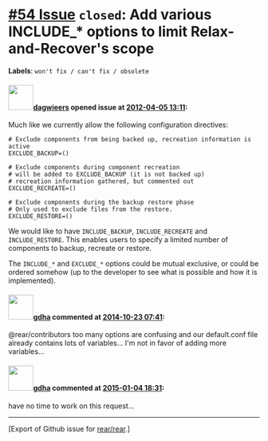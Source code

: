 [\#54 Issue](https://github.com/rear/rear/issues/54) `closed`: Add various INCLUDE\_\* options to limit Relax-and-Recover's scope
=================================================================================================================================

**Labels**: `won't fix / can't fix / obsolete`

#### <img src="https://avatars.githubusercontent.com/u/388198?u=0732dee3fe5002278cfbf40359ec431bdcf5f06c&v=4" width="50">[dagwieers](https://github.com/dagwieers) opened issue at [2012-04-05 13:11](https://github.com/rear/rear/issues/54):

Much like we currently allow the following configuration directives:

    # Exclude components from being backed up, recreation information is active
    EXCLUDE_BACKUP=()

    # Exclude components during component recreation
    # will be added to EXCLUDE_BACKUP (it is not backed up)
    # recreation information gathered, but commented out
    EXCLUDE_RECREATE=()

    # Exclude components during the backup restore phase
    # Only used to exclude files from the restore.
    EXCLUDE_RESTORE=()

We would like to have `INCLUDE_BACKUP`, `INCLUDE_RECREATE` and
`INCLUDE_RESTORE`. This enables users to specify a limited number of
components to backup, recreate or restore.

The `INCLUDE_*` and `EXCLUDE_*` options could be mutual exclusive, or
could be ordered somehow (up to the developer to see what is possible
and how it is implemented).

#### <img src="https://avatars.githubusercontent.com/u/888633?u=cdaeb31efcc0048d3619651aa18dd4b76e636b21&v=4" width="50">[gdha](https://github.com/gdha) commented at [2014-10-23 07:41](https://github.com/rear/rear/issues/54#issuecomment-60202959):

@rear/contributors too many options are confusing and our default.conf
file already contains lots of variables... I'm not in favor of adding
more variables...

#### <img src="https://avatars.githubusercontent.com/u/888633?u=cdaeb31efcc0048d3619651aa18dd4b76e636b21&v=4" width="50">[gdha](https://github.com/gdha) commented at [2015-01-04 18:31](https://github.com/rear/rear/issues/54#issuecomment-68643110):

have no time to work on this request...

------------------------------------------------------------------------

\[Export of Github issue for
[rear/rear](https://github.com/rear/rear).\]
